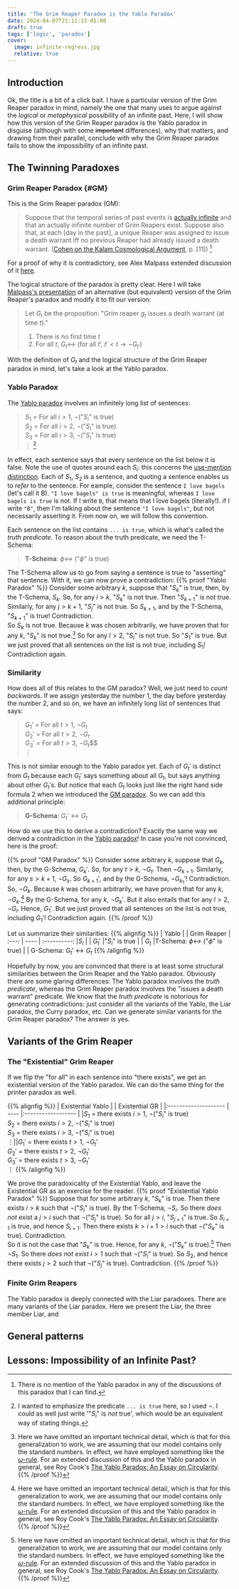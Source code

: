 ```yaml
---
title: 'The Grim Reaper Paradox is the Yablo Paradox'
date: 2024-04-07T21:11:13-05:00
draft: true
tags: ['logic', 'paradox']
cover:
  image: infinite-regress.jpg
  relative: true
---
```


## Introduction
Ok, the title is a bit of a click bait. I have a particular version of the Grim Reaper paradox in mind, namely the one that many uses to argue against the *logical* or *metaphysical* possibility of an infinite past. Here, I will show how this version of the Grim Reaper paradox is the Yablo paradox in disguise (although with some ~~important~~ differences), why that matters, and drawing from their parallel, conclude with why the Grim Reaper paradox fails to show the *im*possibility of an infinite past.

## The Twinning Paradoxes
### Grim Reaper Paradox {#GM}
This is the Grim Reaper paradox (GM):
> Suppose that the temporal series of past events is [actually infinite](https://en.wikipedia.org/wiki/Actual_infinity) and that an actually infinite number of Grim Reapers exist. Suppose also that, at each [day in the past], a unique Reaper was assigned to issue a death warrant iff no previous Reaper had already issued a death warrant. ([Cohen on the Kalam Cosmological Argument](https://philarchive.org/archive/COHEFA-2), p. [11]) [^1]

For a proof of why it is contradictory, see Alex Malpass extended discussion of it [here](https://useofreason.wordpress.com/2020/01/07/the-paradox-of-dry-eternity/).
[^1]: There is no mention of the Yablo paradox in any of the discussions of this paradox that I can find.

The logical structure of the paradox is pretty clear. Here I will take [Malpass's presentation](https://useofreason.wordpress.com/2020/07/12/the-logical-form-of-the-grim-reaper-paradox/) of an alternative (but equivalent) version of the Grim Reaper's paradox and modify it to fit our version:
>Let $G_t$ be the proposition: "Grim reaper $g_t$ issues a death warrant (at time $t$)."
> 1. There is no first time $t$
> 2. For all $t$, $G_t \leftrightarrow$ (for all $t’$, $t ' \lt t \rightarrow \lnot G_{t'}$)

With the definition of $G_t$ and the logical structure of the Grim Reaper paradox in mind, let's take a look at the Yablo paradox.
### Yablo Paradox
The [Yablo paradox](https://en.wikipedia.org/wiki/Stephen_Yablo#Yablo's_paradox) involves an infinitely long list of sentences:  
>$S_1$ = For all $i \gt 1$, $\lnot$("$S_i$" is true)  
>$S_2$ = For all $i \gt 2$, $\lnot$("$S_i$" is true)  
>$S_3$ = For all $i \gt 3$, $\lnot$("$S_i$" is true)  
>$\vdots$  [^2]
[^2]: I wanted to emphasize the predicate `... is true` here, so I used $\lnot$. I could as well just write '"$S_i$" is *not* true', which would be an equivalent way of stating things.

In effect, each sentence says that every sentence on the list below it is false. Note the use of quotes around each $S_i$: this concerns the [use-mention distinction](https://en.wikipedia.org/wiki/Use%E2%80%93mention_distinction). Each of $S_1$, $S_2$ is a sentence,  and quoting a sentence enables us to *refer* to the sentence. For eample, consider the sentence `I love bagels` (let's call it B). `"I love bagels" is true` is meaningful, whereas `I love bagels is true` is not. If I write `B`, that means that I love bagels (literally!). if I write `"B"`, then I'm talking about the sentence `"I love bagels"`, but not necessarily asserting it. From now on, we will follow this convention. 

Each sentence on the list contains `... is true`, which is what's called the *truth predicate*. To reason about the truth predicate, we need the T-Schema:
> **T-Schema**: $\phi\leftrightarrow$ ("$\phi$" is true)  

The T-Schema allow us to go from saying a sentence is true to "asserting" that sentence. With it, we can now prove a contradiction:
{{% proof "Yablo Paradox" %}}
Consider some arbitrary $k$, suppose that "$S_k$" is true, then, by the T-Schema, $S_k$. So, for any $i \gt k$, "$S_k$" is not true. Then "$S_{k+1}$" is not true.  Similarly, for any $j \gt {k+1}$, "$S_{j}$" is not true. So $S_{k+1}$, and by the T-Schema, "$S_{k+1}$" is true! Contradiction.  
So $S_k$ is not true. Because $k$ was chosen arbitrarily, we have proven that for any $k$, "$S_k$" is not true.[^3] So for any $l \gt 2$, "$S_l$" is not true. So "$S_1$" is true. But we just proved that all sentences on the list is not true, including $S_1$! Contradiction again.
[^3]: Here we have omitted an important technical detail, which is that for this generalization to work, we are assuming that our model contains only the standard numbers. In effect, we have employed something like the [$\omega$-rule](https://en.wikipedia.org/wiki/%CE%A9-consistent_theory?oldformat=true#%CF%89-logic). For an extended discussion of this and the Yablo paradox in general, see Roy Cook's [The Yablo Paradox: An Essay on Circularity](https://www.goodreads.com/book/show/22104293-the-yablo-paradox).
{{% /proof %}}

### Similarity
How does all of this relates to the GM paradox? Well, we just need to *count backwards*. If we assign yesterday the number $1$, the day before yesterday the number $2$, and so on, we have an infinitely long list of sentences that says:  
>$G_1'$ = For all $t \gt 1$, $\lnot G_t$  
>$G_2'$ = For all $t \gt 2$, $\lnot G_t$  
>$G_3'$ = For all $t \gt 3$, $\lnot G_t$$$  
>$\vdots$

This is not similar enough to the Yablo paradox yet. Each of $G_t'$ is distinct from $G_t$ because each $G_t'$ says something about all $G_t$, but says anything about other $G_t'$s. But notice that each $G_t$ looks just like the right hand side formula 2 when we introduced the [GM paradox](#GM). So we can add this additional principle:
>**G-Schema**: $G_t' \leftrightarrow G_t$

How do we use this to derive a contradiction? Exactly the same way we derived a contradiction in the [Yablo paradox](#yablo-paradox)! In case you're not convinced, here is the proof:

{{% proof "GM Paradox" %}}
Consider some arbitrary $k$, suppose that $G_k$, then, by the G-Schema, $G_k'$. So, for any $t \gt k$, $\lnot G_t$. Then $\lnot G_{k+1}$.  Similarly, for any $s \gt {k+1}$, $\lnot G_{s}$. So $G_{k+1}'$, and by the G-Schema, $\lnot G_{k_1}'$! Contradiction.  
So, $\lnot G_k$. Because $k$ was chosen arbitrarily, we have proven that for any $k$, $\lnot G_k$.[^3] By the G-Schema, for any $k$, $\lnot G_k'$. But it also entails that for any $l \gt 2$, $\lnot G_l$. Hence, $G_1'$. But we just proved that all sentences on the list is not true, including $G_1'$! Contradiction again.
{{% /proof %}}

Let us summarize their similarities:
{{% alignfig %}}
| Yablo | | Grim Reaper |
:---: | ---- | :----------:
|$S_i$ | | $G_t'$
|"$S_i$" is true | | $G_t$
|T-Schema: $\phi\leftrightarrow$ ("$\phi$" is true) | | G-Schema: $G_t' \leftrightarrow G_t$
{{% /alignfig %}}

Hopefully by now, you are convinced that there is at least some structural similarities between the Grim Reaper and the Yablo paradox. Obviously there are some glaring differences: The Yablo paradox involves the *truth predicate*, whereas the Grim Reaper paradox involves the "issues a death warrant" predicate. We know that the *truth predicate* is notorious for generating contradictions: just consider all the variants of the Yablo, the Liar paradox, the Curry paradox, etc. Can we generate similar variants for the Grim Reaper paradox? The answer is yes.

## Variants of the Grim Reaper
### The "Existential" Grim Reaper
If we flip the "for all" in each sentence into "there exists", we get an existential version of the Yablo paradox. We can do the same thing for the printer paradox as well.

{{% alignfig %}}
| Existential Yablo | | Existential GR |
|:-------------------- | ---- |:------------------ |
|$S_1$ = there exists $i \gt 1$, $\lnot$("$S_i$" is true) <br /> $S_2$ = there exists $i \gt 2$, $\lnot$("$S_i$" is true) <br />$S_3$ = there exists $i \gt 3$, $\lnot$("$S_i$" is true) <br /> $\vdots$||$G_1'$ = there exists $t \gt 1$, $\lnot G_t'$ <br /> $G_2'$ = there exists $t \gt 2$, $\lnot G_t'$ <br /> $G_3'$ = there exists $t \gt 3$, $\lnot G_t'$ <br /> $\vdots$
{{% /alignfig %}}

We prove the paradoxicality of the Existential Yablo, and leave the Existential GR as an exercise for the reader.
{{% proof "Existential Yablo Paradox" %}}
Suppose that for some arbitrary $k$, "$S_k$" is true. Then there exists $i > k$ such that $\lnot$("$S_i$" is true). By the T-Schema, $\lnot S_i$. So there *does not* exist a $j > i$ such that $\lnot$("$S_j$" is true). So for all $j > i$, "$S_{j+1}$" is true. So $S_{i+1}$ is true, and hence $S_{i+1}$. Then there exists $k > i+1 > i$ such that $\lnot$("$S_k$" is true). Contradiction.  
So it is not the case that "$S_k$" is true. Hence, for any $k$, $\lnot$("$S_k$" is true).[^3] Then $\lnot S_1$. So there *does not exist* $i \gt 1$ such that $\lnot$("$S_i$" is true). So $S_2$, and hence there exists $j > 2$ such that $\lnot$("$S_j$" is true). Contradiction.
{{% /proof %}}

### Finite Grim Reapers
The Yablo paradox is deeply connected with the Liar paradoxes. 
There are many variants of the Liar paradox. Here we present the Liar, the three member Liar, and 

## General patterns

## Lessons: Impossibility of an Infinite Past?

